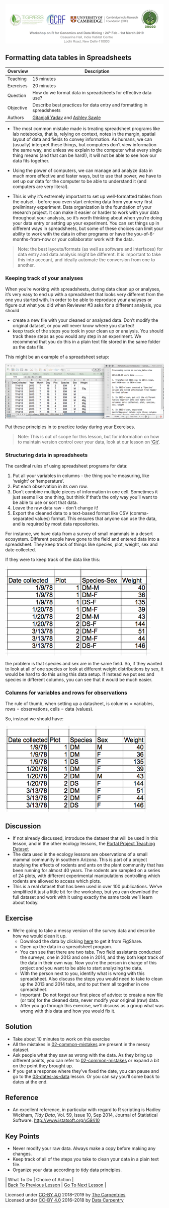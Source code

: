 <img src = /Images/R4R_header.png>

## Formatting data tables in Spreadsheets
 
 
 | Overview | Description |
| --- | --- |
| Teaching | 15 minutes |
| Exercises | 20 minutes | 
| Question| How do we format data in spreadsheets for effective data use? |
| Objective | Describe best practices for data entry and formatting in spreadsheets |
| Authors | [Gitanjali Yadav](http://www.nipgr.res.in/research/dr_gyadav.php) and [Ashley Sawle](https://www.cruk.cam.ac.uk/author/ashley-sawle) | 
 
* The most common mistake made is treating spreadsheet programs like lab notebooks, that is,
relying on context, notes in the margin,
spatial layout of data and fields to convey information. As humans, we
can (usually) interpret these things, but computers don’t view information the same way, and
unless we explain to the computer what every single thing means (and
that can be hard!), it will not be able to see how our data fits
together.</p>

* Using the power of computers, we can manage and analyze data in much more 
effective and faster ways, but to use that power, we have to set up
our data for the computer to be able to understand it (and computers are very 
literal).</p>

* This is why it’s extremely important to set up well-formatted
tables from the outset - before you even start entering data from
your very first preliminary experiment. Data organization is the
foundation of your research project. It can make it easier or harder
to work with your data throughout your analysis, so it’s worth
thinking about when you’re doing your data entry or setting up your
experiment. You can set things up in different ways in spreadsheets,
but some of these choices can limit your ability to work with the data in other programs or
have the you-of-6-months-from-now or your collaborator work with the
data.</p>

<blockquote>
  <p>Note: the best layouts/formats (as well as software and
interfaces) for data entry and data analysis might be
different. It is important to take this into account, and ideally
automate the conversion from one to another.</p>
</blockquote>

<h3 id="keeping-track-of-your-analyses">Keeping track of your analyses</h3>

<p>When you’re working with spreadsheets, during data clean up or analyses, it’s
very easy to end up with a spreadsheet that looks very different from the one
you started with. In order to be able to reproduce your analyses or figure out
what you did when Reviewer #3 asks for a different analysis, you should</p>

<ul>
  <li>create a new file with your cleaned or analyzed data. Don’t modify
the original dataset, or you will never know where you started!</li>
  <li>keep track of the steps you took in your clean up or analysis. You should track 
these steps as you would any step in an experiment. We recommend that you 
do this in a plain text file stored in the same folder as the data file.</li>
</ul>

<p>This might be an example of a spreadsheet setup:</p>

<p><img src=/Images/spreadsheet1.png alt="spreadsheet setup" /></p>

<p>Put these principles in to practice today during your Exercises.</p>

<blockquote>
  <p>Note: This is out of scope for this lesson, but for information on how to maintain version control over your data, look at our lesson on <a href="http://swcarpentry.github.io/git-novice/">‘Git’</a>.</p>
</blockquote>

<h3 id="structuring-data-in-spreadsheets">Structuring data in spreadsheets</h3>

<p>The cardinal rules of using spreadsheet programs for data:</p>

<ol>
  <li>Put all your variables in columns - the thing you’re measuring,
like ‘weight’ or ‘temperature’.</li>
  <li>Put each observation in its own row.</li>
  <li>Don’t combine multiple pieces of information in one
cell. Sometimes it just seems like one thing, but think if that’s
the only way you’ll want to be able to use or sort that data.</li>
  <li>Leave the raw data raw - don’t change it!</li>
  <li>Export the cleaned data to a text-based format like CSV (comma-separated values) format. This
ensures that anyone can use the data, and is required by
most data repositories.</li>
</ol>

<p>For instance, we have data from a survey of small mammals in a desert
ecosystem. Different people have gone to the field and entered data into a spreadsheet. They keep track of things like species, plot,
weight, sex and date collected.</p>

<p>If they were to keep track of the data like this:</p>

<p><img src=/Images/multiple-info.png alt="multiple-info example" /></p>

<p>the problem is that species and sex are in the same field. So, if they wanted to 
look at all of one species or look at different weight distributions by sex, 
it would be hard to do this using this data setup. If instead we put sex and species 
in different columns, you can see that it would be much easier.</p>

<h3 id="columns-for-variables-and-rows-for-observations">Columns for variables and rows for observations</h3>

<p>The rule of thumb, when setting up a datasheet, is columns =
variables, rows = observations, cells = data (values).</p>

<p>So, instead we should have:</p>

<p><img src="/Images/single-info.png" alt="single-info example" /></p>

## Discussion
- If not already discussed, introduce the dataset that will be used in this lesson, and in the other ecology lessons, the <a href="http://www.datacarpentry.org/ecology-workshop/data/">Portal Project Teaching Dataset</a>
- The data used in the ecology lessons are observations of a small mammal community in southern Arizona. This is part of a project studying the effects of rodents and ants on the plant community that has been running for almost 40 years. The rodents are sampled on a series of 24 plots, with different experimental manipulations controlling which rodents are allowed to access which plots.
- This is a real dataset that has been used in over 100 publications. We’ve simplified it just a little bit for the workshop, but you can download the full dataset and work with it using exactly the same tools we’ll learn about today.
 
 ## Exercise
- We’re going to take a messy version of the survey data and describe how we would clean it up.
	- Download the data by clicking <a href="https://ndownloader.figshare.com/files/2252083">here</a> to get it from FigShare.
	- Open up the data in a spreadsheet program.</li>
	- You can see that there are two tabs. Two field assistants conducted the surveys, one in 2013 and one in 2014, and they both kept track of the data in their own way. Now you’re the person in charge of this project and you want to be able to 
start analyzing the data.</li>
	- With the person next to you, identify what is wrong with this spreadsheet. Also discuss the steps you would need to take to clean up the 2013 and 2014 tabs, and to put them all together in one spreadsheet.
	- Important:  Do not forget our first piece of advice: to create a new file (or tab) for the cleaned data, never modify your original (raw) data.
	- After you go through this exercise, we’ll discuss as a group what was wrong with this data and how you would fix it.</p>

## Solution
    
   - Take about 10 minutes to work on this exercise
   - All the mistakes in <a href="../02-common-mistakes">02-common-mistakes</a> are present in the messy dataset. 
   - Ask people what they saw as wrong with the data. As they bring up different points, you can refer to <a href="../02-common-mistakes">02-common-mistakes</a> or expand a bit on the point they brought up.
   - If you get a response where they’ve fixed the date, you can pause and go to the <a href="../03-dates-as-data">03-dates-as-data</a> lesson. Or you can say you’ll come back to dates at the end.
 

## Reference
* An excellent reference, in particular with regard to R scripting is Hadley Wickham, <em>Tidy Data</em>, Vol. 59, Issue 10, Sep 2014, Journal of Statistical Software. <a href="http://www.jstatsoft.org/v59/i10">http://www.jstatsoft.org/v59/i10</a>


## Key Points
- Never modify your raw data. Always make a copy before making any changes.
- Keep track of all of the steps you take to clean your data in a plain text file.
- Organize your data according to tidy data principles.


| What To Do | Choice of Action |  
| <a href="../00-intro/index.html"><span class="glyphicon glyphicon-menu-left" aria-hidden="true"></span><span class="sr-only">Back To Previous Lesson</span></a> | <a href="../02-common-mistakes/index.html"><span class="glyphicon glyphicon-menu-right" aria-hidden="true"></span><span class="sr-only">Go To Next Lesson</span></a> | 
      
Licensed under <a href="">CC-BY 4.0</a> 2018–2019
	by <a href="https://carpentries.org/">The Carpentries</a>
        <br>
Licensed under <a href="">CC-BY 4.0</a> 2016–2018
	by <a href="http://datacarpentry.org">Data Carpentry</a>
	
